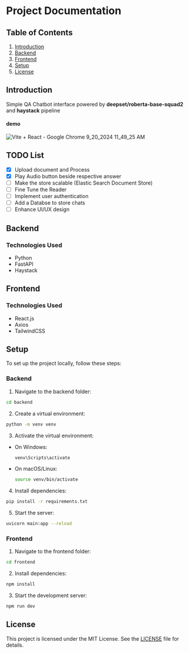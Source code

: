 # Project Documentation

## Table of Contents

1. [Introduction](#introduction)
2. [Backend](#backend)
3. [Frontend](#frontend)
4. [Setup](#setup)
5. [License](#license)

## Introduction

Simple QA Chatbot interface powered by **deepset/roberta-base-squad2** and **haystack** pipeline

#### demo
![Vite + React - Google Chrome 9_20_2024 11_49_25 AM](https://github.com/user-attachments/assets/42d4ee1a-7344-4a91-9422-923c6a2e1051)

## TODO List

- [x] Upload document and Process
- [x] Play Audio button beside respective answer
- [ ] Make the store scalable (Elastic Search Document Store)
- [ ] Fine Tune the Reader
- [ ] Implement user authentication
- [ ] Add a Databse to store chats
- [ ] Enhance UI/UX design

## Backend

### Technologies Used

- Python
- FastAPI
- Haystack

## Frontend

### Technologies Used

- React.js
- Axios
- TailwindCSS

## Setup

To set up the project locally, follow these steps:

### Backend

1. Navigate to the backend folder:

```sh
cd backend
```

2. Create a virtual environment:

```sh
python -m venv venv
```

3. Activate the virtual environment:

- On Windows:
  ```sh
  venv\Scripts\activate
  ```
- On macOS/Linux:
  ```sh
  source venv/bin/activate
  ```

4. Install dependencies:

```sh
pip install -r requirements.txt
```

5. Start the server:

```sh
uvicorn main:app --reload
```

### Frontend

1. Navigate to the frontend folder:

```sh
cd frontend
```

2. Install dependencies:

```sh
npm install
```

3. Start the development server:

```sh
npm run dev
```

## License

This project is licensed under the MIT License. See the [LICENSE](LICENSE) file for details.
